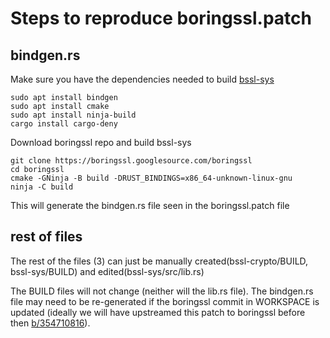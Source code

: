 # Steps to reproduce boringssl.patch

## bindgen.rs

Make sure you have the dependencies needed to build
[bssl-sys](https://boringssl.googlesource.com/boringssl/+/refs/heads/master/rust/bssl-sys/README.md)

```shell
sudo apt install bindgen
sudo apt install cmake
sudo apt install ninja-build
cargo install cargo-deny
```

Download boringssl repo and build bssl-sys

```shell
git clone https://boringssl.googlesource.com/boringssl
cd boringssl
cmake -GNinja -B build -DRUST_BINDINGS=x86_64-unknown-linux-gnu
ninja -C build
```

This will generate the bindgen.rs file seen in the boringssl.patch file

## rest of files

The rest of the files (3) can just be manually created(bssl-crypto/BUILD,
bssl-sys/BUILD) and edited(bssl-sys/src/lib.rs)

The BUILD files will not change (neither will the lib.rs file). The bindgen.rs
file may need to be re-generated if the boringssl commit in WORKSPACE is updated
(ideally we will have upstreamed this patch to boringssl before then
[b/354710816](b/354710816)).

